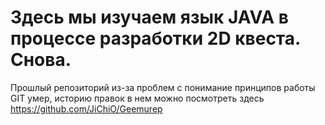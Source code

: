 # Здесь мы изучаем язык JAVA в процессе разработки 2D квеста. Снова.
Прошлый репозиторий из-за проблем с понимание принципов работы GIT умер,
историю правок в нем можно посмотреть здесь https://github.com/JiChiO/Geemurep
